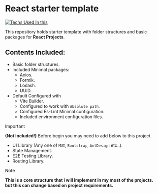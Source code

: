 # React starter template 
[![Techs Used In this](https://skillicons.dev/icons?i=html,css,react,yarn,vite,vscode)]()

This repository holds starter template with folder structures and basic packages for __React Projects__.

## Contents Included:
* Basic folder structures.
* Included Minimal packages:
    * Axios.
    * Formik.
    * Lodash.
    * UUID.
* Default Configured with
    * Vite Builder.
    * Configured to work with `Absolute path`.
    * Configured Es-Lint Minimal configuration.
    * Included environment configuration files.

> [!IMPORTANT]
> **(Not Included!)** Before begin you may need to add below to this project.
* UI Library (Any one of `MUI`, `Bootstrap`, `AntDesign` etc..).
* State Management.
* E2E Testing Library.
* Routing Library.

> [!NOTE]
> **This is a core structure that i will implement in my most of the projects. but this can change based on project requirements.**
